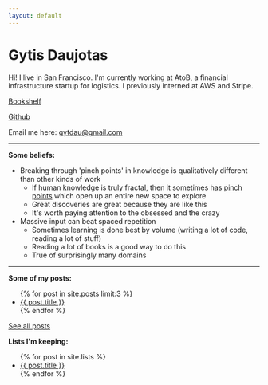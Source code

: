 ```yaml
---
layout: default
---
```


# Gytis Daujotas

Hi! I live in San Francisco. I'm currently working at AtoB, a financial infrastructure startup for logistics. I previously interned at AWS and Stripe.

[Bookshelf](/books)

[Github](https://github.com/gytdau)

Email me here: [gytdau@gmail.com](mailto:gytdau@gmail.com)

---

**Some beliefs:**

- Breaking through 'pinch points' in knowledge is qualitatively different than other kinds of work
  - If human knowledge is truly fractal, then it sometimes has [pinch points](https://en.wikipedia.org/wiki/Mandelbrot_set#/media/File:Mandelbrot_Set_%E2%80%93_Periodicities_coloured.png) which open up an entire new space to explore
  - Great discoveries are great because they are like this
  - It's worth paying attention to the obsessed and the crazy
- Massive input can beat spaced repetition
  - Sometimes learning is done best by volume (writing a lot of code, reading a lot of stuff)
  - Reading a lot of books is a good way to do this
  - True of surprisingly many domains

---

**Some of my posts:**

<ul>
  {% for post in site.posts limit:3 %}
    <li>
      <a href="{{ post.url }}">{{ post.title }}</a>
    </li>
  {% endfor %}
</ul>

<a href="/posts">See all posts</a>

**Lists I'm keeping:**

<ul>
  {% for post in site.lists %}
    <li>
      <a href="{{ post.url }}">{{ post.title }}</a>
    </li>
  {% endfor %}
</ul>
